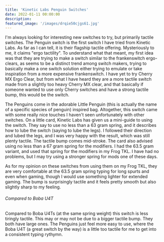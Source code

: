 ```yaml
---
title: 'Kinetic Labs Penguin Switches'
date: 2022-01-11 00:00:00
description: 
featured_image: '/images/drqie50cjgs61.jpg'
---
```


I'm always looking for interesting new switches to try, but primarily tactile switches. The Penguin switch is the first switch I have tried from Kinetic Labs. As far as I can tell, it is their flagship tactile offering. Mysteriously to me, it claims "ergo tactility". To understand what that meant, my first idea was that they are trying to make a switch similar to the frankenswitch ergo-clears, as seems to be a distinct trend among switch makers, trying to basically make a one switch solution either trying to emulate or take inspiration from a more expensive frankenswitch. I have yet to try Cherry MX Ergo Clear, but from what I have heard they are a more tactile switch made from a slightly too heavy Cherry MX clear, and that basically if someone wanted to use only Cherry switches and have a strong tactile bump, this would be the switch.

The Penguins come in the adorable Little Penguin (this is actually the name of a specific species of penguin) inspired bag. Altogether, this switch came with some really nice touches I haven't seen unfortunately with other switches. On a little card, Kinetic Labs has given us a mini-guide to using the switch. They say to use no less than a 63 gram spring, and it describes how to lube the switch (saying to lube the legs). I followed their direction and lubed the legs, and I was very happy with the result, which was still plenty tactile. The tactile bump comes mid-stroke. The card also advised using no less than a 67 gram spring for the modifiers. I had the 63.5 gram variant, and used that spring for the modifiers in my Frog TKL. I have had no problems, but I may try using a stronger spring for mods one of these days.

As for my opinion on these switches from using them on my Frog TKL, they are very comfortable at the 63.5 gram spring typing for long spurts and even when gaming, though I would use something lighter for extended gaming. The bump is surprisingly tactile and it feels pretty smooth but also slightly sharp to my feeling. 

###### Compared to Boba U4T

Compared to Boba U4Ts (at the same spring weight) this switch is less tiringly tactile. This may or may not be due to a bigger tactile bump. They both have large ones. The Penguins just feel more easy to use, where the Boba U4T (a great switch by the way) is a little too tactile for me to get into a consistent typing rythymn.
